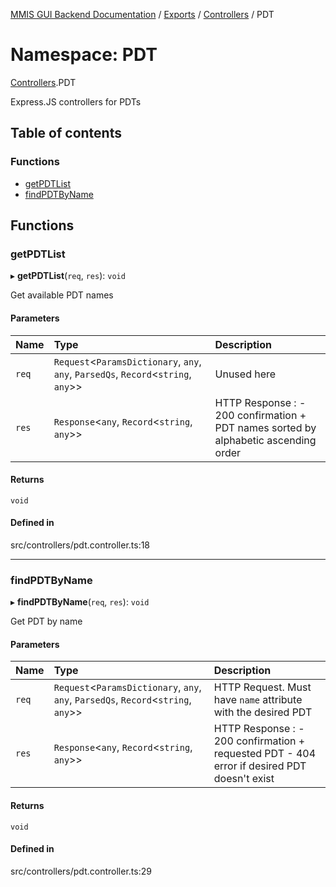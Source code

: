 [MMIS GUI Backend Documentation](../README.md) / [Exports](../modules.md) / [Controllers](Controllers.md) / PDT

# Namespace: PDT

[Controllers](Controllers.md).PDT

Express.JS controllers for PDTs

## Table of contents

### Functions

-   [getPDTList](Controllers.PDT.md#getpdtlist)
-   [findPDTByName](Controllers.PDT.md#findpdtbyname)

## Functions

### getPDTList

▸ **getPDTList**(`req`, `res`): `void`

Get available PDT names

#### Parameters

| Name  | Type                                                                                 | Description                                                                         |
| :---- | :----------------------------------------------------------------------------------- | :---------------------------------------------------------------------------------- |
| `req` | `Request`<`ParamsDictionary`, `any`, `any`, `ParsedQs`, `Record`<`string`, `any`\>\> | Unused here                                                                         |
| `res` | `Response`<`any`, `Record`<`string`, `any`\>\>                                       | HTTP Response : - 200 confirmation + PDT names sorted by alphabetic ascending order |

#### Returns

`void`

#### Defined in

src/controllers/pdt.controller.ts:18

---

### findPDTByName

▸ **findPDTByName**(`req`, `res`): `void`

Get PDT by name

#### Parameters

| Name  | Type                                                                                 | Description                                                                                 |
| :---- | :----------------------------------------------------------------------------------- | :------------------------------------------------------------------------------------------ |
| `req` | `Request`<`ParamsDictionary`, `any`, `any`, `ParsedQs`, `Record`<`string`, `any`\>\> | HTTP Request. Must have `name` attribute with the desired PDT                               |
| `res` | `Response`<`any`, `Record`<`string`, `any`\>\>                                       | HTTP Response : - 200 confirmation + requested PDT - 404 error if desired PDT doesn't exist |

#### Returns

`void`

#### Defined in

src/controllers/pdt.controller.ts:29
